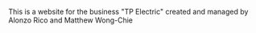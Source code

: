 This is a website for the business "TP Electric" created and managed by Alonzo Rico and Matthew Wong-Chie
